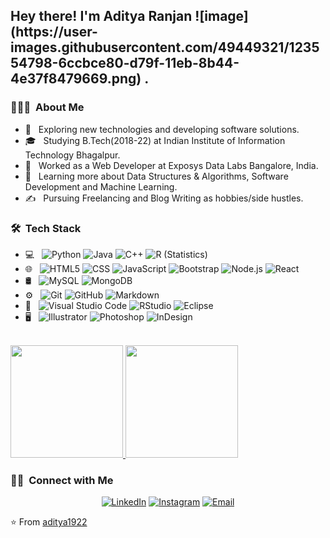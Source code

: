 <h2> Hey there! I'm Aditya Ranjan ![image](https://user-images.githubusercontent.com/49449321/123554798-6ccbce80-d79f-11eb-8b44-4e37f8479669.png)
.</h2>

<h3> 👨🏻‍💻 &nbsp;About Me </h3>

- 🤔 &nbsp; Exploring new technologies and developing software solutions.
- 🎓 &nbsp; Studying B.Tech(2018-22) at Indian Institute of Information Technology Bhagalpur.
- 💼 &nbsp; Worked as a Web Developer at Exposys Data Labs Bangalore, India.
- 🌱 &nbsp; Learning more about Data Structures & Algorithms, Software Development and Machine Learning.
- ✍️ &nbsp; Pursuing Freelancing and Blog Writing as hobbies/side hustles.

<h3> 🛠 &nbsp;Tech Stack</h3>

- 💻 &nbsp;
  ![Python](https://img.shields.io/badge/-Python-333333?style=flat&logo=python)
  ![Java](https://img.shields.io/badge/-Java-333333?style=flat&logo=Java&logoColor=007396)
  ![C++](https://img.shields.io/badge/-C++-333333?style=flat&logo=C%2B%2B&logoColor=00599C)
  ![R (Statistics)](https://img.shields.io/badge/-R-333333?style=flat&logo=R&logoColor=276DC3)
- 🌐 &nbsp;
  ![HTML5](https://img.shields.io/badge/-HTML5-333333?style=flat&logo=HTML5)
  ![CSS](https://img.shields.io/badge/-CSS-333333?style=flat&logo=CSS3&logoColor=1572B6)
  ![JavaScript](https://img.shields.io/badge/-JavaScript-333333?style=flat&logo=javascript)
  ![Bootstrap](https://img.shields.io/badge/-Bootstrap-333333?style=flat&logo=bootstrap&logoColor=563D7C)
  ![Node.js](https://img.shields.io/badge/-Node.js-333333?style=flat&logo=node.js)
  ![React](https://img.shields.io/badge/-React-333333?style=flat&logo=react)
- 🛢 &nbsp;
  ![MySQL](https://img.shields.io/badge/-MySQL-333333?style=flat&logo=mysql)
  ![MongoDB](https://img.shields.io/badge/-MongoDB-333333?style=flat&logo=mongodb)
- ⚙️ &nbsp;
  ![Git](https://img.shields.io/badge/-Git-333333?style=flat&logo=git)
  ![GitHub](https://img.shields.io/badge/-GitHub-333333?style=flat&logo=github)
  ![Markdown](https://img.shields.io/badge/-Markdown-333333?style=flat&logo=markdown)
- 🔧 &nbsp;
  ![Visual Studio Code](https://img.shields.io/badge/-Visual%20Studio%20Code-333333?style=flat&logo=visual-studio-code&logoColor=007ACC)
  ![RStudio](https://img.shields.io/badge/-RStudio-333333?style=flat&logo=rstudio)
  ![Eclipse](https://img.shields.io/badge/-Eclipse-333333?style=flat&logo=eclipse-ide&logoColor=2C2255)
- 🖥 &nbsp;
  ![Illustrator](https://img.shields.io/badge/-Illustrator-333333?style=flat&logo=adobe-illustrator)
  ![Photoshop](https://img.shields.io/badge/-Photoshop-333333?style=flat&logo=adobe-photoshop)
  ![InDesign](https://img.shields.io/badge/-InDesign-333333?style=flat&logo=adobe-indesign)

<br/>

<a href="https://github.com/aditya1922">
  <img height="180em" src="https://github-readme-stats.vercel.app/api?username=aditya1922&theme=buefy&show_icons=true" />
  <img height="180em" src="https://github-readme-stats.vercel.app/api/top-langs/?username=aditya1922&theme=buefy&layout=compact" />
</a>

<br/>

<h3> 🤝🏻 &nbsp;Connect with Me </h3>

<p align="center">
<a href="https://www.linkedin.com/in/aditya-ranjan-77a761b6/"><img alt="LinkedIn" src="https://img.shields.io/badge/LinkedIn-Aditya%20Ranjan-blue?style=flat-square&logo=linkedin"></a>
<a href="https://www.instagram.com/aditya_002i/"><img alt="Instagram" src="https://img.shields.io/badge/Instagram-aditya_002i_-blue?style=flat-square&logo=instagram"></a>
<a href="mailto:adityaranjan494@gmail.com"><img alt="Email" src="https://img.shields.io/badge/Email-adityaranjan494@gmail.com-blue?style=flat-square&logo=gmail"></a>
</p>

⭐️ From [aditya1922](https://github.com/aditya1922)
